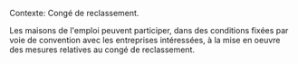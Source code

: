 Contexte: Congé de reclassement.

Les maisons de l'emploi peuvent participer, dans des conditions fixées par voie de convention avec les entreprises intéressées, à la mise en oeuvre des mesures relatives au congé de reclassement.